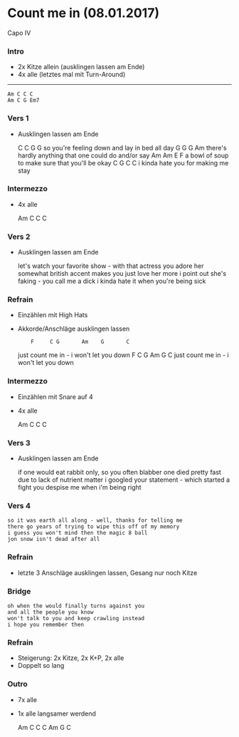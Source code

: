 Count me in (08.01.2017)
========================

Capo IV

### Intro

* 2x Kitze allein (ausklingen lassen am Ende)
* 4x alle (letztes mal mit Turn-Around)

----

	Am C C C
	Am C G Em7

### Vers 1

* Ausklingen lassen am Ende

	C  C  G  G
	so you're feeling down and lay in bed all day
	G  G  G  Am
	there's hardly anything that one could do and/or say
	Am Am E  F
	a bowl of soup to make sure that you'll be okay
	C  G  C  C
	i kinda hate you for making me stay

### Intermezzo

* 4x alle

	Am C C C

### Vers 2

* Ausklingen lassen am Ende

	let's watch your favorite show - with that actress you adore
	her somewhat british accent makes you just love her more
	i point out she's faking - you call me a dick
	i kinda hate it when you're being sick

### Refrain

* Einzählen mit High Hats
* Akkorde/Anschläge ausklingen lassen

	      F     C G       Am    G       C
	just count me in - i won't let you down
	      F     C G       Am    G       C
	just count me in - i won't let you down

### Intermezzo

* Einzählen mit Snare auf 4
* 4x alle

	Am C C C

### Vers 3

* Ausklingen lassen am Ende

	if one would eat rabbit only, so you often blabber
	one died pretty fast due to lack of nutrient matter
	i googled your statement - which started a fight
	you despise me when i'm being right

### Vers 4

	so it was earth all along - well, thanks for telling me
	there go years of trying to wipe this off of my memory
	i guess you won't mind then the magic 8 ball
	jon snow isn't dead after all

### Refrain

* letzte 3 Anschläge ausklingen lassen, Gesang nur noch Kitze

### Bridge

	oh when the would finally turns against you
	and all the people you know
	won't talk to you and keep crawling instead
	i hope you remember then

### Refrain

* Steigerung: 2x Kitze, 2x K+P, 2x alle
* Doppelt so lang

### Outro

* 7x alle
* 1x alle langsamer werdend

	Am C C C
	Am G C
